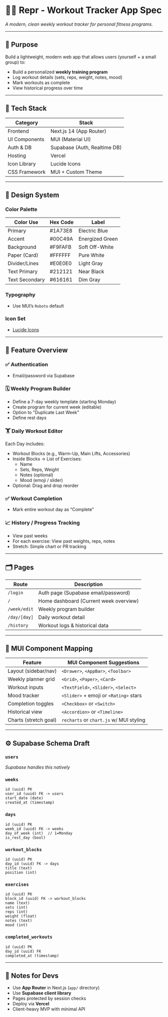 
# 🏋️‍♂️ Repr - Workout Tracker App Spec

_A modern, clean weekly workout tracker for personal fitness programs._

---

## 📌 Purpose

Build a lightweight, modern web app that allows users (yourself + a small group) to:

- Build a personalized **weekly training program**
- Log workout details (sets, reps, weight, notes, mood)
- Mark workouts as complete
- View historical progress over time

---

## 🧱 Tech Stack

| Category        | Stack                          |
|----------------|--------------------------------|
| Frontend       | Next.js 14 (App Router)        |
| UI Components  | MUI (Material UI)              |
| Auth & DB      | Supabase (Auth, Realtime DB)   |
| Hosting        | Vercel                         |
| Icon Library   | Lucide Icons                   |
| CSS Framework  | MUI + Custom Theme             |

---

## 🎨 Design System

### Color Palette

| Color Use       | Hex Code  | Label               |
|----------------|-----------|---------------------|
| Primary         | #1A73E8   | Electric Blue       |
| Accent          | #00C49A   | Energized Green     |
| Background      | #F9FAFB   | Soft Off-White      |
| Paper (Card)    | #FFFFFF   | Pure White          |
| Divider/Lines   | #E0E0E0   | Light Gray          |
| Text Primary    | #212121   | Near Black          |
| Text Secondary  | #616161   | Dim Gray            |

### Typography
- Use MUI’s `Roboto` default

### Icon Set
- [Lucide Icons](https://lucide.dev/)

---

## 🧭 Feature Overview

### ✅ Authentication
- Email/password via Supabase

### 🗓️ Weekly Program Builder
- Define a 7-day weekly template (starting Monday)
- Create program for current week (editable)
- Option to "Duplicate Last Week"
- Define rest days

### 🏋️ Daily Workout Editor

Each Day includes:
- Workout Blocks (e.g., Warm-Up, Main Lifts, Accessories)
- Inside Blocks → List of Exercises:
  - Name
  - Sets, Reps, Weight
  - Notes (optional)
  - Mood (emoji / slider)
- Optional: Drag and drop reorder

### ✅ Workout Completion
- Mark entire workout day as “Complete”

### 📈 History / Progress Tracking
- View past weeks
- For each exercise: View past weights, reps, notes
- Stretch: Simple chart or PR tracking

---

## 🗂️ Pages

| Route           | Description                              |
|----------------|------------------------------------------|
| `/login`        | Auth page (Supabase email/password)      |
| `/`             | Home dashboard (Current week overview)   |
| `/week/edit`    | Weekly program builder                   |
| `/day/[day]`    | Daily workout detail                     |
| `/history`      | Workout logs & historical data           |

---

## 🧩 MUI Component Mapping

| Feature                 | MUI Component Suggestions                 |
|------------------------|-------------------------------------------|
| Layout (sidebar/nav)   | `<Drawer>`, `<AppBar>`, `<Toolbar>`       |
| Weekly planner grid    | `<Grid>`, `<Paper>`, `<Card>`             |
| Workout inputs         | `<TextField>`, `<Slider>`, `<Select>`     |
| Mood tracker           | `<Slider>` + emoji or `<Rating>` stars    |
| Completion toggles     | `<Checkbox>` or `<Switch>`                |
| Historical view        | `<Accordion>` or `<Timeline>`             |
| Charts (stretch goal)  | `recharts` or `chart.js` w/ MUI styling   |

---

## ⚙️ Supabase Schema Draft

### `users`
_Supabase handles this natively_

### `weeks`
```
id (uuid) PK  
user_id (uuid) FK -> users  
start_date (date)  
created_at (timestamp)
```

### `days`
```
id (uuid) PK  
week_id (uuid) FK -> weeks  
day_of_week (int)  // 1=Monday  
is_rest_day (bool)
```

### `workout_blocks`
```
id (uuid) PK  
day_id (uuid) FK -> days  
title (text)  
position (int)
```

### `exercises`
```
id (uuid) PK  
block_id (uuid) FK -> workout_blocks  
name (text)  
sets (int)  
reps (int)  
weight (float)  
notes (text)  
mood (int)
```

### `completed_workouts`
```
id (uuid) PK  
day_id (uuid) FK  
completed_at (timestamp)
```

---

## 📌 Notes for Devs

- Use **App Router** in Next.js (`app/` directory)
- Use **Supabase client library**
- Pages protected by session checks
- Deploy via **Vercel**
- Client-heavy MVP with minimal API

